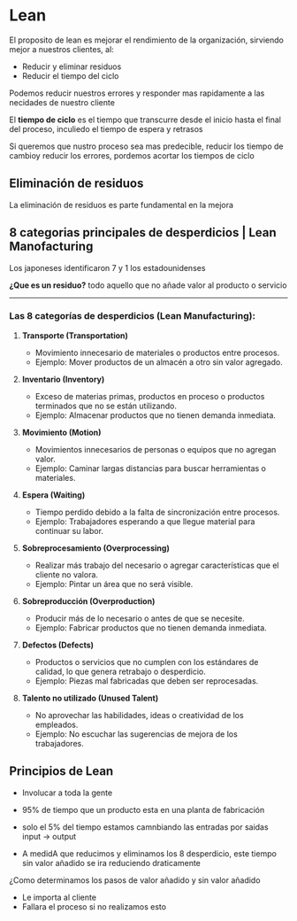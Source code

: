 # Lean 

El proposito de lean es mejorar el rendimiento de la organización, sirviendo mejor a nuestros clientes, al:

- Reducir y eliminar residuos
- Reducir el tiempo del ciclo

Podemos reducir nuestros errores y responder mas rapidamente a las necidades de nuestro cliente 

El **tiempo de ciclo** es el tiempo que transcurre desde el inicio hasta el final del proceso, inculiedo el tiempo de espera y retrasos

Si queremos que nustro proceso sea mas predecible, reducir los tiempo de cambioy reducir los errores, pordemos acortar los tiempos de ciclo


## Eliminación de residuos

La eliminación de residuos es parte fundamental en la mejora

## 8 categorias principales de desperdicios | Lean Manofacturing

Los japoneses identificaron 7 y 1 los estadounidenses

**¿Que es un residuo?** todo aquello que no añade valor al producto o servicio


---

### **Las 8 categorías de desperdicios (Lean Manufacturing):**

1. **Transporte (Transportation)**  
   - Movimiento innecesario de materiales o productos entre procesos.  
   - Ejemplo: Mover productos de un almacén a otro sin valor agregado.

2. **Inventario (Inventory)**  
   - Exceso de materias primas, productos en proceso o productos terminados que no se están utilizando.  
   - Ejemplo: Almacenar productos que no tienen demanda inmediata.

3. **Movimiento (Motion)**  
   - Movimientos innecesarios de personas o equipos que no agregan valor.  
   - Ejemplo: Caminar largas distancias para buscar herramientas o materiales.

4. **Espera (Waiting)**  
   - Tiempo perdido debido a la falta de sincronización entre procesos.  
   - Ejemplo: Trabajadores esperando a que llegue material para continuar su labor.

5. **Sobreprocesamiento (Overprocessing)**  
   - Realizar más trabajo del necesario o agregar características que el cliente no valora.  
   - Ejemplo: Pintar un área que no será visible.

6. **Sobreproducción (Overproduction)**  
   - Producir más de lo necesario o antes de que se necesite.  
   - Ejemplo: Fabricar productos que no tienen demanda inmediata.

7. **Defectos (Defects)**  
   - Productos o servicios que no cumplen con los estándares de calidad, lo que genera retrabajo o desperdicio.  
   - Ejemplo: Piezas mal fabricadas que deben ser reprocesadas.

8. **Talento no utilizado (Unused Talent)**  
   - No aprovechar las habilidades, ideas o creatividad de los empleados.  
   - Ejemplo: No escuchar las sugerencias de mejora de los trabajadores.

## Principios de Lean

- Involucar a toda la gente


- 95% de tiempo que un producto esta en una planta de fabricación 
- solo el 5% del tiempo estamos camnbiando las entradas por saidas input -> output
- A medidA que reducimos y eliminamos los 8 desperdicio, este tiempo sin valor añadido se ira reduciendo draticamente

¿Como determinamos los pasos de valor añadido y sin valor añadido
- Le importa al cliente
- Fallara el proceso si no realizamos esto
